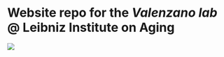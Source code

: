 # Website repo for the _Valenzano lab_ @ Leibniz Institute on Aging
![](https://github.com/valenzano-lab/labsite/tree/master/files/pictures/lablogo.png)
